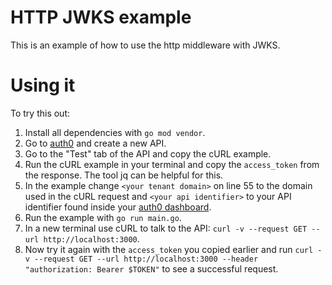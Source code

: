 # HTTP JWKS example

This is an example of how to use the http middleware with JWKS.

# Using it

To try this out:

1. Install all dependencies with `go mod vendor`.
2. Go to [auth0](https://manage.auth0.com/) and create a new API.
3. Go to the "Test" tab of the API and copy the cURL example.
4. Run the cURL example in your terminal and copy the `access_token` from the response.
The tool jq can be helpful for this.
5. In the example change `<your tenant domain>` on line 55 to the domain used in the cURL request and
`<your api identifier>` to your API identifier found inside your
[auth0 dashboard](https://manage.auth0.com/dashboard).
6. Run the example with `go run main.go`.
7. In a new terminal use cURL to talk to the API: `curl -v --request GET --url http://localhost:3000`.
8. Now try it again with the `access_token` you copied earlier and run
`curl -v --request GET --url http://localhost:3000 --header "authorization: Bearer $TOKEN"` to see a successful request.
